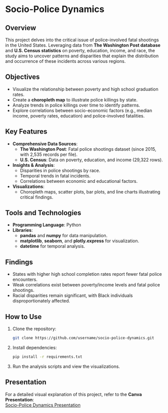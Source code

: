 # Socio-Police Dynamics

## Overview
This project delves into the critical issue of police-involved fatal shootings in the United States. Leveraging data from **The Washington Post database** and **U.S. Census statistics** on poverty, education, income, and race, the study aims to uncover patterns and disparities that explain the distribution and occurrence of these incidents across various regions.

## Objectives
- Visualize the relationship between poverty and high school graduation rates.
- Create a **choropleth map** to illustrate police killings by state.
- Analyze trends in police killings over time to identify patterns.
- Explore correlations between socio-economic factors (e.g., median income, poverty rates, education) and police-involved fatalities.

## Key Features
- **Comprehensive Data Sources**:
  - **The Washington Post**: Fatal police shootings dataset (since 2015, with 2,535 records per file).
  - **U.S. Census**: Data on poverty, education, and income (29,322 rows).
- **Insights & Analysis**:
  - Disparities in police shootings by race.
  - Temporal trends in fatal incidents.
  - Correlations between economic and educational factors.
- **Visualizations**:
  - Choropleth maps, scatter plots, bar plots, and line charts illustrating critical findings.

## Tools and Technologies
- **Programming Language**: Python
- **Libraries**:
  - **pandas** and **numpy** for data manipulation.
  - **matplotlib**, **seaborn**, and **plotly.express** for visualization.
  - **datetime** for temporal analysis.

## Findings
- States with higher high school completion rates report fewer fatal police encounters.
- Weak correlations exist between poverty/income levels and fatal police shootings.
- Racial disparities remain significant, with Black individuals disproportionately affected.

## How to Use
1. Clone the repository:  
   ```bash
   git clone https://github.com/username/socio-police-dynamics.git
   ```
2. Install dependencies:  
   ```bash
   pip install -r requirements.txt
   ```
3. Run the analysis scripts and view the visualizations.

## Presentation
For a detailed visual explanation of this project, refer to the **Canva Presentation**:  
[Socio-Police Dynamics Presentation](https://www.canva.com/design/DAGUgwyc3e8/_l22b4Icx7qiI5VpXboWeg/edit?utm_content=DAGUgwyc3e8&utm_campaign=designshare&utm_medium=link2&utm_source=sharebutton)
